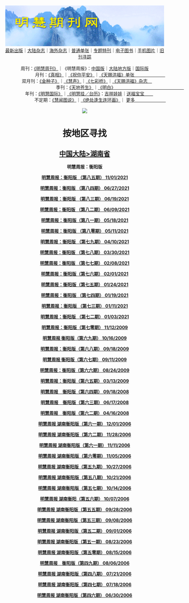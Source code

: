 <a id="user-content-1" class="anchor" aria-hidden="true" href="#1">
<a name="1" id="1" target="_blank"></a> <span id="1">
<a name="2" id="2" target="_blank"></a> <span id="2">
<a name="3" id="3" target="_blank"></a> <span id="3">
<a name="4" id="4" target="_blank"></a> <span id="4">
<a name="5" id="5" target="_blank"></a> <span id="5">
<a name="6" id="6" target="_blank"></a> <span id="6">
<a name="7" id="7" target="_blank"></a> <span id="7">
<a id="user-content-1" href="#1">
<div align="center">
<a target="_blank" href="https://github.com/19920513/djy/blob/master/gb/nsc413.md#1"><img src="https://github.com/pdf-edit/qikan/blob/master/mhqk.png?raw=true"></a><br>
<a href="https://github.com/pdf-edit/qikan/blob/master/display.aspx/category_id/8/page_1.md">最新出版</a>｜<a href="https://github.com/pdf-edit/qikan/blob/master/category.aspx/category/mainland/page_1.md">大陆杂志</a>｜<a href="https://github.com/pdf-edit/qikan/blob/master/category.aspx/category/overseas/page_1.md">海外杂志</a>｜<a href="https://github.com/pdf-edit/qikan/blob/master/display.aspx/category_id/4/guige_id/3/page_1.md">普通单张</a>｜<a href="https://github.com/pdf-edit/qikan/blob/master/category.aspx/category/zhuanti/page_1.md">专题特刊</a>｜<a href="https://github.com/pdf-edit/qikan/blob/master/display.aspx/category_id/6/meijie_id/2/page_1.md">电子图书</a>｜<a href="https://github.com/pdf-edit/qikan/blob/master/display.aspx/qikan_type_id/11075/page_1.md">手机图片</a>｜<a href="https://github.com/pdf-edit/qikan/blob/master/display.aspx/category_id/5/zhouqi_id/6/page_1.md">旧刊寻踪</a><a href="https://github.com/pdf-edit/qikan/blob/master/UpdatedArticles.aspx/page_1.md"></a>
<br>
<br>
周刊：<a href="https://github.com/pdf-edit/qikan/blob/master/display.aspx/qikan_type_id/5179/page_1.md">《明慧周刊》</a>｜《明慧周报》：<a href="https://github.com/pdf-edit/qikan/blob/master/display.aspx/qikan_type_id/5178/page_1.md">中国版</a>｜<a href="https://github.com/pdf-edit/qikan/blob/master/mainland.aspx/page_1.md">大陆地方版</a>｜<a href="https://github.com/pdf-edit/qikan/blob/master/display.aspx/qikan_type_id/5151/page_1.md">国际版</a><br>
月刊：<a href="https://github.com/pdf-edit/qikan/blob/master/display.aspx/qikan_type_id/5240/page_1.md">《真相》</a>｜<a href="https://github.com/pdf-edit/qikan/blob/master/display.aspx/qikan_type_id/11182/page_1.md">《祝你平安》</a>｜<a href="https://github.com/pdf-edit/qikan/blob/master/display.aspx/qikan_type_id/5360/keyword/E5/contain/true/page_1.md">《天赐洪福》单张　　　　　　　</a><br>
双月刊：<a href="https://github.com/pdf-edit/qikan/blob/master/display.aspx/qikan_type_id/7500/page_1.md">《金种子》</a>｜<a href="https://github.com/pdf-edit/qikan/blob/master/display.aspx/qikan_type_id/5638/page_1.md">《慧声》</a>｜<a href="https://github.com/pdf-edit/qikan/blob/master/display.aspx/qikan_type_id/7268/page_1.md">《七彩桥》</a>｜<a href="https://github.com/pdf-edit/qikan/blob/master/display.aspx/qikan_type_id/5360/keyword/E5/contain/false/page_1.md">《天赐洪福》杂志　</a> <br>
季刊：<a href="https://github.com/pdf-edit/qikan/blob/master/display.aspx/qikan_type_id/5139/page_1.md">《天地苍生》</a>｜<a href="https://github.com/pdf-edit/qikan/blob/master/display.aspx/qikan_type_id/5140/page_1.md">《明白》　　　　　　　　　　　　　　　　</a><br>
年刊：<a href="https://github.com/pdf-edit/qikan/blob/master/display.aspx/qikan_type_id/10922/page_1.md">《明慧国际》</a>｜<a href="https://github.com/pdf-edit/qikan/blob/master/display.aspx/category_id/6/meijie_id/3/page_1.md">《明慧挂／台历》</a>：<a href="https://github.com/pdf-edit/qikan/blob/master/display.aspx/category_id/6/meijie_id/3/keyword/E5/page_1.md">吉祥娃娃</a>｜<a href="https://github.com/pdf-edit/qikan/blob/master/display.aspx/category_id/6/meijie_id/3/keyword/E9/page_1.md">送福宝宝　　</a><br> 
不定期：<a href="https://github.com/pdf-edit/qikan/blob/master/display.aspx/qikan_type_id/11185/page_1.md">《慧闻图说》</a>｜<a href="https://github.com/pdf-edit/qikan/blob/master/display.aspx/qikan_type_id/11131/page_1.md">《绝处逢生连环画》</a>｜ <a href="https://github.com/pdf-edit/qikan/blob/master/display.aspx/category_id/6/meijie_id/3/keyword/other/page_1.md">更多　　　　　　　</a> <br>
<br>
<a target="_blank" href="https://github.com/19920513/djy/blob/master/gb/nsc413.md#1"><img src="https://raw.githubusercontent.com/19920513/www/master/t/lh600.jpg"></a><br>
<h1><strong>按地区寻找</strong></h1><p align="center"><h2><strong><a target="_blank" href="https://github.com/pdf-edit/qikan/blob/master/mainland.aspx/page_1.md">中国大陆</a><a target="_blank" href="https://github.com/pdf-edit/qikan/blob/master/mainland.aspx?category_id=7&location_id=19/page_1.md#1">>湖南省</a></strong></h2></p>
<p align="center"><strong>明慧周报：衡阳版</strong></p>
<p align="center"><strong><a target="_blank" href="https://gitlab.com/pdf-edit/pdfkit/-/raw/master/tests/pdf/204441.pdf">明慧周报：衡阳版  （第八五期）       11/01/2021</a></strong></p>
<p align="center"><strong><a target="_blank" href="https://gitlab.com/pdf-edit/pdfkit/-/raw/master/tests/pdf/203457.pdf">明慧周报：衡阳版  （第八四期）       06/27/2021</a></strong></p>
<p align="center"><strong><a target="_blank" href="https://gitlab.com/pdf-edit/pdfkit/-/raw/master/tests/pdf/203320.pdf">明慧周报：衡阳版  （第八三期）       06/19/2021</a></strong></p>
<p align="center"><strong><a target="_blank" href="https://gitlab.com/pdf-edit/pdfkit/-/raw/master/tests/pdf/203171.pdf">明慧周报：衡阳版  （第八二期）       06/09/2021</a></strong></p>
<p align="center"><strong><a target="_blank" href="https://gitlab.com/pdf-edit/pdfkit/-/raw/master/tests/pdf/202865.pdf">明慧周报：衡阳版（第八一期）       05/18/2021</a></strong></p>
<p align="center"><strong><a target="_blank" href="https://gitlab.com/pdf-edit/pdfkit/-/raw/master/tests/pdf/202777.pdf">明慧周报：衡阳版  （第八零期）       05/11/2021</a></strong></p>
<p align="center"><strong><a target="_blank" href="https://gitlab.com/pdf-edit/pdfkit/-/raw/master/tests/pdf/202355.pdf">明慧周报：衡阳版  （第七九期）       04/10/2021</a></strong></p>
<p align="center"><strong><a target="_blank" href="https://gitlab.com/pdf-edit/pdfkit/-/raw/master/tests/pdf/202200.pdf">明慧周报：衡阳版  （第七八期）       03/30/2021</a></strong></p>
<p align="center"><strong><a target="_blank" href="https://gitlab.com/pdf-edit/pdfkit/-/raw/master/tests/pdf/201506.pdf">明慧周报：衡阳版  （第七七期）       02/08/2021</a></strong></p>
<p align="center"><strong><a target="_blank" href="https://gitlab.com/pdf-edit/pdfkit/-/raw/master/tests/pdf/201396.pdf">明慧周报：衡阳版（第七六期）       02/01/2021</a></strong></p>
<p align="center"><strong><a target="_blank" href="https://gitlab.com/pdf-edit/pdfkit/-/raw/master/tests/pdf/201276.pdf">明慧周报：衡阳版（第七五期）       01/24/2021</a></strong></p>
<p align="center"><strong><a target="_blank" href="https://gitlab.com/pdf-edit/pdfkit/-/raw/master/tests/pdf/201187.pdf">明慧周报：衡阳版  （第七四期）       01/19/2021</a></strong></p>
<p align="center"><strong><a target="_blank" href="https://gitlab.com/pdf-edit/pdfkit/-/raw/master/tests/pdf/201071.pdf">明慧周报：衡阳版 （第七三期）       01/11/2021</a></strong></p>
<p align="center"><strong><a target="_blank" href="https://gitlab.com/pdf-edit/pdfkit/-/raw/master/tests/pdf/200943.pdf">明慧周报：衡阳版  （第七二期）       01/03/2021</a></strong></p>
<p align="center"><strong><a target="_blank" href="https://gitlab.com/pdf-edit/pdfkit/-/raw/master/tests/pdf/132628.pdf">明慧周报：衡阳版（第七零期）       11/12/2009</a></strong></p>
<p align="center"><strong><a target="_blank" href="https://gitlab.com/pdf-edit/pdfkit/-/raw/master/tests/pdf/133441.pdf">明慧周报  衡阳版（第六九期）       10/16/2009</a></strong></p>
<p align="center"><strong><a target="_blank" href="https://gitlab.com/pdf-edit/pdfkit/-/raw/master/tests/pdf/134089.pdf">明慧周报：衡阳版（第六八期）       09/18/2009</a></strong></p>
<p align="center"><strong><a target="_blank" href="https://gitlab.com/pdf-edit/pdfkit/-/raw/master/tests/pdf/134311.pdf">明慧周报  衡阳版（第六七期）       09/11/2009</a></strong></p>
<p align="center"><strong><a target="_blank" href="https://gitlab.com/pdf-edit/pdfkit/-/raw/master/tests/pdf/134778.pdf">明慧周报：衡阳版（第六六期）       08/24/2009</a></strong></p>
<p align="center"><strong><a target="_blank" href="https://gitlab.com/pdf-edit/pdfkit/-/raw/master/tests/pdf/139042.pdf">明慧周报：衡阳版（第六五期）       03/13/2009</a></strong></p>
<p align="center"><strong><a target="_blank" href="https://gitlab.com/pdf-edit/pdfkit/-/raw/master/tests/pdf/142415.pdf">明慧周报　衡阳版（第六四期）       09/18/2008</a></strong></p>
<p align="center"><strong><a target="_blank" href="https://gitlab.com/pdf-edit/pdfkit/-/raw/master/tests/pdf/144214.pdf">明慧周报　衡阳版（第六三期）       06/17/2008</a></strong></p>
<p align="center"><strong><a target="_blank" href="https://gitlab.com/pdf-edit/pdfkit/-/raw/master/tests/pdf/145307.pdf">明慧周报　衡阳版（第六二期）       04/16/2008</a></strong></p>
<p align="center"><strong><a target="_blank" href="https://gitlab.com/pdf-edit/pdfkit/-/raw/master/tests/pdf/151017.pdf">明慧周报 湖南衡阳版（第六一期）       12/01/2006</a></strong></p>
<p align="center"><strong><a target="_blank" href="https://gitlab.com/pdf-edit/pdfkit/-/raw/master/tests/pdf/151042.pdf">明慧周报 湖南衡阳版（第六二期）       11/28/2006</a></strong></p>
<p align="center"><strong><a target="_blank" href="https://gitlab.com/pdf-edit/pdfkit/-/raw/master/tests/pdf/151166.pdf">明慧周报 湖南衡阳版（第六一期）       11/11/2006</a></strong></p>
<p align="center"><strong><a target="_blank" href="https://gitlab.com/pdf-edit/pdfkit/-/raw/master/tests/pdf/151209.pdf">明慧周报 湖南衡阳版（第六零期）       11/05/2006</a></strong></p>
<p align="center"><strong><a target="_blank" href="https://gitlab.com/pdf-edit/pdfkit/-/raw/master/tests/pdf/151292.pdf">明慧周报 湖南衡阳版（第五九期）       10/27/2006</a></strong></p>
<p align="center"><strong><a target="_blank" href="https://gitlab.com/pdf-edit/pdfkit/-/raw/master/tests/pdf/151331.pdf">明慧周报 湖南衡阳版（第五八期）       10/21/2006</a></strong></p>
<p align="center"><strong><a target="_blank" href="https://gitlab.com/pdf-edit/pdfkit/-/raw/master/tests/pdf/151406.pdf">明慧周报 湖南衡阳版（第五七期）       10/14/2006</a></strong></p>
<p align="center"><strong><a target="_blank" href="https://gitlab.com/pdf-edit/pdfkit/-/raw/master/tests/pdf/151464.pdf">明慧周报 湖南衡阳（第五六期）       10/07/2006</a></strong></p>
<p align="center"><strong><a target="_blank" href="https://gitlab.com/pdf-edit/pdfkit/-/raw/master/tests/pdf/151545.pdf">明慧周报 湖南衡阳版（第五五期）       09/28/2006</a></strong></p>
<p align="center"><strong><a target="_blank" href="https://gitlab.com/pdf-edit/pdfkit/-/raw/master/tests/pdf/151713.pdf">明慧周报 湖南衡阳版（第五三期）       09/08/2006</a></strong></p>
<p align="center"><strong><a target="_blank" href="https://gitlab.com/pdf-edit/pdfkit/-/raw/master/tests/pdf/151777.pdf">明慧周报 湖南衡阳版（第五二期）       09/01/2006</a></strong></p>
<p align="center"><strong><a target="_blank" href="https://gitlab.com/pdf-edit/pdfkit/-/raw/master/tests/pdf/151859.pdf">明慧周报 湖南衡阳版（第五一期）       08/23/2006</a></strong></p>
<p align="center"><strong><a target="_blank" href="https://gitlab.com/pdf-edit/pdfkit/-/raw/master/tests/pdf/151941.pdf">明慧周报 湖南衡阳版（第五零期）       08/15/2006</a></strong></p>
<p align="center"><strong><a target="_blank" href="https://gitlab.com/pdf-edit/pdfkit/-/raw/master/tests/pdf/152024.pdf">明慧周报　衡阳版（第四九期）       08/06/2006</a></strong></p>
<p align="center"><strong><a target="_blank" href="https://gitlab.com/pdf-edit/pdfkit/-/raw/master/tests/pdf/152150.pdf">明慧周报 湖南衡阳版（第四八期）       07/21/2006</a></strong></p>
<p align="center"><strong><a target="_blank" href="https://gitlab.com/pdf-edit/pdfkit/-/raw/master/tests/pdf/152203.pdf">明慧周报 湖南衡阳版（第四七期）       07/18/2006</a></strong></p>
<p align="center"><strong><a target="_blank" href="https://gitlab.com/pdf-edit/pdfkit/-/raw/master/tests/pdf/152450.pdf">明慧周报 湖南衡阳版（第四六期）       06/30/2006</a></strong></p>

